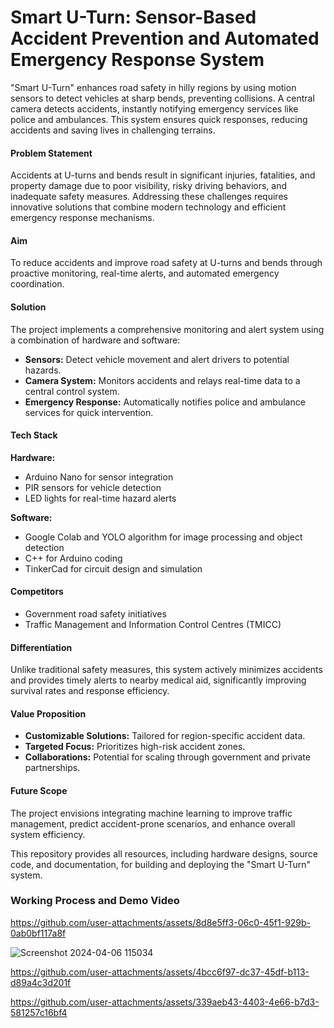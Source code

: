 # Smart U-Turn: Sensor-Based Accident Prevention and Automated Emergency Response System
"Smart U-Turn" enhances road safety in hilly regions by using motion sensors to detect vehicles at sharp bends, preventing collisions. A central camera detects accidents, instantly notifying emergency services like police and ambulances. This system ensures quick responses, reducing accidents and saving lives in challenging terrains.

#### Problem Statement  
Accidents at U-turns and bends result in significant injuries, fatalities, and property damage due to poor visibility, risky driving behaviors, and inadequate safety measures. Addressing these challenges requires innovative solutions that combine modern technology and efficient emergency response mechanisms.  

#### Aim  
To reduce accidents and improve road safety at U-turns and bends through proactive monitoring, real-time alerts, and automated emergency coordination.  

#### Solution  
The project implements a comprehensive monitoring and alert system using a combination of hardware and software:  
- **Sensors:** Detect vehicle movement and alert drivers to potential hazards.  
- **Camera System:** Monitors accidents and relays real-time data to a central control system.  
- **Emergency Response:** Automatically notifies police and ambulance services for quick intervention.  

#### Tech Stack  
**Hardware:**  
- Arduino Nano for sensor integration  
- PIR sensors for vehicle detection  
- LED lights for real-time hazard alerts  

**Software:**  
- Google Colab and YOLO algorithm for image processing and object detection  
- C++ for Arduino coding  
- TinkerCad for circuit design and simulation  

#### Competitors  
- Government road safety initiatives  
- Traffic Management and Information Control Centres (TMICC)  

#### Differentiation  
Unlike traditional safety measures, this system actively minimizes accidents and provides timely alerts to nearby medical aid, significantly improving survival rates and response efficiency.  

#### Value Proposition  
- **Customizable Solutions:** Tailored for region-specific accident data.  
- **Targeted Focus:** Prioritizes high-risk accident zones.  
- **Collaborations:** Potential for scaling through government and private partnerships.  

#### Future Scope  
The project envisions integrating machine learning to improve traffic management, predict accident-prone scenarios, and enhance overall system efficiency.  

This repository provides all resources, including hardware designs, source code, and documentation, for building and deploying the "Smart U-Turn" system.

### Working Process and Demo Video

https://github.com/user-attachments/assets/8d8e5ff3-06c0-45f1-929b-0ab0bf117a8f


![Screenshot 2024-04-06 115034](https://github.com/user-attachments/assets/8c98b746-54e7-4f90-a0fb-4fcb5c43f938)


https://github.com/user-attachments/assets/4bcc6f97-dc37-45df-b113-d89a4c3d201f


https://github.com/user-attachments/assets/339aeb43-4403-4e66-b7d3-581257c16bf4
